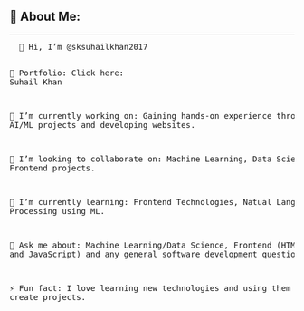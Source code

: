 
<h2>💫 About Me:</h2>
<hr>
<pre>
  👋 Hi, I’m @sksuhailkhan2017

  🔗 Portfolio:
    <a src="https://sksuhailkhan.netlify.app/">Click here: Suhail Khan</a>

  🔭 I’m currently working on:
     Gaining hands-on experience through AI/ML projects and developing websites.

  👯 I’m looking to collaborate on:
     Machine Learning, Data Science and Frontend projects.

  🌱 I’m currently learning:
     Frontend Technologies, Natual Language Processing using ML.

  💬 Ask me about:
    Machine Learning/Data Science, Frontend (HTML, CSS and JavaScript) and any general software development questions.

  ⚡ Fun fact:
    I love learning new technologies and using them to create projects.
</pre>
<br>


<!---
sksuhailkhan2017/sksuhailkhan2017 is a ✨ special ✨ repository because its `README.md` (this file) appears on your GitHub profile.
You can click the Preview link to take a look at your changes.
--->
